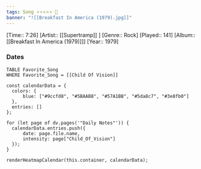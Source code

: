 ```yaml
---
tags: Song ⭐⭐⭐⭐⭐ 💛
banner: "![[Breakfast In America (1979).jpg]]"
---
```

[Time:: 7:26]
[Artist:: [[Supertramp]] ]
[Genre:: Rock]
[Played:: 141]
[Album:: [[Breakfast In America (1979)]]]
[Year:: 1979]
### Dates
````dataview
TABLE Favorite_Song
WHERE Favorite_Song = [[Child Of Vision]]
````

  ```dataviewjs
const calendarData = { 
	colors: { 
		blue: ["#9ccfd8", "#5BAAB8", "#57A1BB", "#5da8c7", "#3e8fb0"] 
	}, 
	entries: [] 
}; 

for (let page of dv.pages('"Daily Notes"')) { 
	calendarData.entries.push({ 
		date: page.file.name, 
		intensity: page["Child_Of_Vision"]
	}); 
} 

renderHeatmapCalendar(this.container, calendarData);
```

